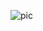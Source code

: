 ![pic](https://github.com/SarthakSolver/NotesApp/blob/main/Screenshots/Screenshot%202025-08-12%20at%201.06.54%E2%80%AFAM.png)
